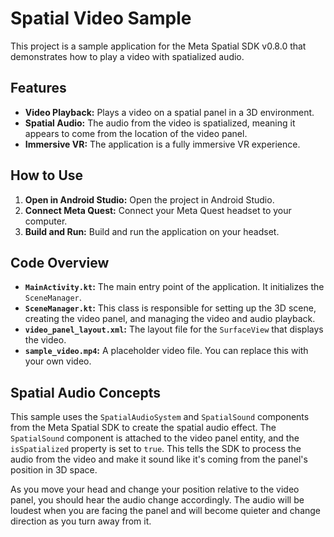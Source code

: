 
# Spatial Video Sample

This project is a sample application for the Meta Spatial SDK v0.8.0 that demonstrates how to play a video with spatialized audio.

## Features

*   **Video Playback:** Plays a video on a spatial panel in a 3D environment.
*   **Spatial Audio:** The audio from the video is spatialized, meaning it appears to come from the location of the video panel.
*   **Immersive VR:** The application is a fully immersive VR experience.

## How to Use

1.  **Open in Android Studio:** Open the project in Android Studio.
2.  **Connect Meta Quest:** Connect your Meta Quest headset to your computer.
3.  **Build and Run:** Build and run the application on your headset.

## Code Overview

*   **`MainActivity.kt`:** The main entry point of the application. It initializes the `SceneManager`.
*   **`SceneManager.kt`:** This class is responsible for setting up the 3D scene, creating the video panel, and managing the video and audio playback.
*   **`video_panel_layout.xml`:** The layout file for the `SurfaceView` that displays the video.
*   **`sample_video.mp4`:** A placeholder video file. You can replace this with your own video.

## Spatial Audio Concepts

This sample uses the `SpatialAudioSystem` and `SpatialSound` components from the Meta Spatial SDK to create the spatial audio effect. The `SpatialSound` component is attached to the video panel entity, and the `isSpatialized` property is set to `true`. This tells the SDK to process the audio from the video and make it sound like it's coming from the panel's position in 3D space.

As you move your head and change your position relative to the video panel, you should hear the audio change accordingly. The audio will be loudest when you are facing the panel and will become quieter and change direction as you turn away from it.
